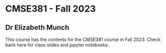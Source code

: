 # CMSE381 - Fall 2023

## Dr Elizabeth Munch

This course has the contents for the CMSE381 course in Fall 2023. Check back here for class slides and jupyter notebooks.
